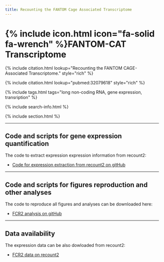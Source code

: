 ```yaml
---
title: Recounting the FANTOM Cage Associated Transcriptome
---
```


# {% include icon.html icon="fa-solid fa-wrench" %}FANTOM-CAT Transcriptome

{% include citation.html lookup="Recounting the FANTOM CAGE-Associated Transcriptome." style="rich" %}

{% include citation.html lookup="pubmed:32079618" style="rich" %}

{% include tags.html tags="long non-coding RNA, gene expression, transription" %}

{% include search-info.html %}

{% include section.html %}

***
## Code and scripts for gene expression quantification


The code to extract expression expression information from recount2:
- [Code for expression extraction from recount2 on gitHub](https://github.com/LieberInstitute/marchionni_projects)

***
## Code and scripts for figures reproduction and other analyses

The code to reproduce all figures and analyses can be downloaded here:
- [FCR2 analysis on gitHub](https://github.com/eddieimada/fcr2)

***
## Data availability

The expression data can be also dowloaded from recount2:
- [ FCR2 data on recount2](https://jhubiostatistics.shinyapps.io/recount/)

